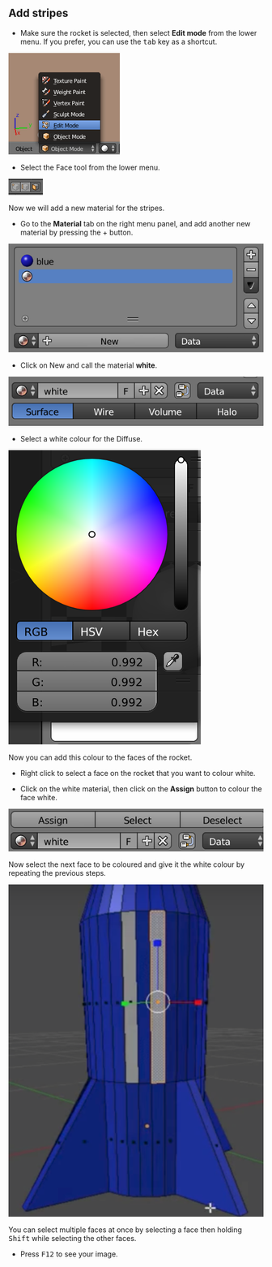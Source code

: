 ## Add stripes

+ Make sure the rocket is selected, then select **Edit mode** from the lower menu. If you prefer, you can use the <kbd>tab</kbd> key as a shortcut.

![Edit mode](images/edit-mode.png)

+ Select the Face tool from the lower menu.

![Face tool](images/blender-face-tool.png)

Now we will add a new material for the stripes.

+ Go to the **Material** tab on the right menu panel, and add another new material by pressing the + button.

![Add another material](images/blender-add-material-plus-button.png)

+ Click on New and call the material **white**.

![Name the material](images/blender-name2-material.png)

+ Select a white colour for the Diffuse.

![Select a white colour](images/blender-white-material.png)

Now you can add this colour to the faces of the rocket.

+ Right click to select a face on the rocket that you want to colour white.

+ Click on the white material, then click on the **Assign** button to colour the face white.

![Assign the material](images/blender-material-assign.png)

Now select the next face to be coloured and give it the white colour by repeating the previous steps.

![Colour the stripes](images/blender-rocket-2-faces-white.png)

You can select multiple faces at once by selecting a face then holding <kbd>Shift</kbd> while selecting the other faces.

+ Press <kbd>F12</kbd> to see your image.

